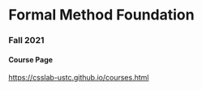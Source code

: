 # Formal Method Foundation

### Fall 2021

#### Course Page

https://csslab-ustc.github.io/courses.html

